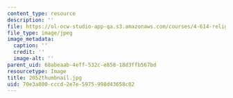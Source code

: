 ```yaml
---
content_type: resource
description: ''
file: https://ol-ocw-studio-app-qa.s3.amazonaws.com/courses/4-614-religious-architecture-and-islamic-cultures-fall-2002/70e3a800cccd2e7e5975998d43658c02_2052thumbnail.jpg
file_type: image/jpeg
image_metadata:
  caption: ''
  credit: ''
  image-alt: ''
parent_uid: 68abeaab-4eff-532c-e858-18d3ffb567bd
resourcetype: Image
title: 2052thumbnail.jpg
uid: 70e3a800-cccd-2e7e-5975-998d43658c02
---
```

